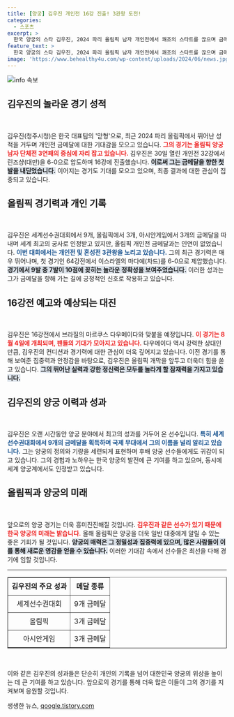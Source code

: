 ```yaml
---
title: [양궁] 김우진 개인전 16강 진출! 3관왕 도전!
categories:
  - 스포츠
excerpt: >
  한국 양궁의 스타 김우진, 2024 파리 올림픽 남자 개인전에서 쾌조의 스타트를 끊으며 금메달을 향한 질주를 예고했습니다! 16강전에서의 대결이 기대되는 가운데, 과연 그의 첫 올림픽 개인전 금메달 획득 여부는?
feature_text: >
  한국 양궁의 스타 김우진, 2024 파리 올림픽 남자 개인전에서 쾌조의 스타트를 끊으며 금메달을 향한 질주를 예고했습니다! 16강전에서의 대결이 기대되는 가운데, 과연 그의 첫 올림픽 개인전 금메달 획득 여부는?
image: 'https://www.behealthy4u.com/wp-content/uploads/2024/06/news.jpg'
---
```


<p><img src="https://www.behealthy4u.com/wp-content/uploads/2024/06/news.jpg" alt="info 속보" /></p>

<h2 data-ke-size="size26">김우진의 놀라운 경기 성적</h2>

<p data-ke-size="size16">&nbsp;</p>

<p>김우진(청주시청)은 한국 대표팀의 '맏형'으로, 최근 2024 파리 올림픽에서 뛰어난 성적을 거두며 개인전 금메달에 대한 기대감을 모으고 있습니다. <b><span style="color: #ee2323;">그의 경기는 올림픽 양궁 남자 단체전 3연패의 중심에 자리 잡고 있습니다.</span></b> 김우진은 30일 열린 개인전 32강에서 린즈샹(대만)을 6-0으로 압도하며 16강에 진출했습니다. <b><span style="background-color: #21538527;">이로써 그는 금메달을 향한 첫 발을 내딛었습니다.</span></b> 이어지는 경기도 기대를 모으고 있으며, 최종 결과에 대한 관심이 집중되고 있습니다. </p>

<h2 data-ke-size="size26">올림픽 경기력과 개인 기록</h2>

<p data-ke-size="size16">&nbsp;</p>

<p>김우진은 세계선수권대회에서 9개, 올림픽에서 3개, 아시안게임에서 3개의 금메달을 따내며 세계 최고의 궁사로 인정받고 있지만, 올림픽 개인전 금메달과는 인연이 없었습니다. <b><span style="color: #1a5490;">이번 대회에서는 개인전 및 혼성전 3관왕을 노리고 있습니다.</span></b> 그의 최근 경기력은 매우 뛰어나며, 첫 경기인 64강전에서 이스라엘의 마다예(차드)를 6-0으로 제압했습니다. <b><span style="background-color: #21538527;">경기에서 9발 중 7발이 10점에 꽂히는 놀라운 정확성을 보여주었습니다.</span></b> 이러한 성과는 그가 금메달을 향해 가는 길에 긍정적인 신호로 작용하고 있습니다.</p>

<h2 data-ke-size="size26">16강전 예고와 예상되는 대진</h2>

<p data-ke-size="size16">&nbsp;</p>

<p>김우진은 16강전에서 브라질의 마르쿠스 다우메이다와 맞붙을 예정입니다. <b><span style="color: #ee2323;">이 경기는 8월 4일에 개최되며, 팬들의 기대가 모아지고 있습니다.</span></b> 다우메이다 역시 강력한 상대인 만큼, 김우진의 컨디션과 경기력에 대한 관심이 더욱 깊어지고 있습니다. 이전 경기를 통해 보여준 집중력과 안정감을 바탕으로, 김우진은 올림픽 개막을 앞두고 더욱더 힘을 쏟고 있습니다. <b><span style="background-color: #21538527;">그의 뛰어난 실력과 강한 정신력은 모두를 놀라게 할 잠재력을 가지고 있습니다.</span></b></p>

<h2 data-ke-size="size26">김우진의 양궁 이력과 성과</h2>

<p data-ke-size="size16">&nbsp;</p>

<p>김우진은 오랜 시간동안 양궁 분야에서 최고의 성과를 거두어 온 선수입니다. <b><span style="color: #1a5490;">특히 세계선수권대회에서 9개의 금메달을 획득하며 국제 무대에서 그의 이름을 널리 알리고 있습니다.</span></b> 그는 양궁의 정의와 기량을 세련되게 표현하며 후배 양궁 선수들에게도 귀감이 되고 있습니다. 그의 경험과 노하우는 한국 양궁의 발전에 큰 기여를 하고 있으며, 동시에 세계 양궁계에서도 인정받고 있습니다. </p>

<h2 data-ke-size="size26">올림픽과 양궁의 미래</h2>

<p data-ke-size="size16">&nbsp;</p>

<p>앞으로의 양궁 경기는 더욱 흥미진진해질 것입니다. <b><span style="color: #ee2323;">김우진과 같은 선수가 있기 때문에 한국 양궁의 미래는 밝습니다.</span></b> 올해 올림픽은 양궁을 더욱 일반 대중에게 알릴 수 있는 좋은 기회가 될 것입니다. <b><span style="background-color: #21538527;">양궁의 매력은 그 정밀성과 집중력에 있으며, 많은 사람들이 이를 통해 새로운 영감을 얻을 수 있습니다.</span></b> 이러한 기대감 속에서 선수들은 최선을 다해 경기에 임할 것입니다.</p>

<hr>

<table style="width: 100%; border-collapse: collapse;" border="1">
<tr>
<td style="text-align: center; height: 40px;"><b>김우진의 주요 성과</b></td>
<td style="text-align: center; height: 40px;"><b>메달 종류</b></td>
</tr>
<tr>
<td style="text-align: center; height: 40px;">세계선수권대회</td>
<td style="text-align: center; height: 40px;">9개 금메달</td>
</tr>
<tr>
<td style="text-align: center; height: 40px;">올림픽</td>
<td style="text-align: center; height: 40px;">3개 금메달</td>
</tr>
<tr>
<td style="text-align: center; height: 40px;">아시안게임</td>
<td style="text-align: center; height: 40px;">3개 금메달</td>
</tr>
</table>

<p data-ke-size="size16">&nbsp;</p>

<p>이와 같은 김우진의 성과들은 단순히 개인의 기록을 넘어 대한민국 양궁의 위상을 높이는 데 큰 기여를 하고 있습니다. 앞으로의 경기를 통해 더욱 많은 이들이 그의 경기를 지켜보며 응원할 것입니다.</p>
생생한 뉴스, <a href="https://qoogle.tistory.com" rel="dofollow">qoogle.tistory.com</a>


